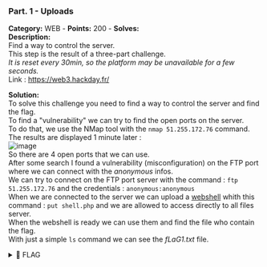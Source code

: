 ### Part. 1 - Uploads   
**Category:** WEB - **Points:** 200 - **Solves:**    
**Description:**   
Find a way to control the server.  
This step is the result of a three-part challenge.  
*It is reset every 30min, so the platform may be unavailable for a few seconds.*  
Link : https://web3.hackday.fr/  


**Solution:**  
To solve this challenge you need to find a way to control the server and find the flag.  
To find a "vulnerability" we can try to find the open ports on the server.  
To do that, we use the NMap tool with the `nmap 51.255.172.76` command. The results are displayed 1 minute later :  
![image](https://user-images.githubusercontent.com/91023285/163721173-388313d0-d388-43fa-aa75-9dc19d8492de.png)  
So there are 4 open ports that we can use.  
After some search I found a vulnerability (misconfiguration) on the FTP port where we can connect with the *anonymous* infos.  
We can try to connect on the FTP port server with the command : `ftp 51.255.172.76` and the credentials : `anonymous:anonymous`  
When we are connected to the server we can upload a [webshell](https://github.com/flozz/p0wny-shell) whith this command : `put shell.php` and we are allowed to access directly to all files server.  
When the webshell is ready we can use them and find the file who contain the flag.  
With just a simple `ls` command we can see the *fLaG1.txt* file.

<details><summary>🚩 FLAG</summary>  

```  
  HACKDAY{159753iKGJHORSFGDHTAQS3215}
```  
</details>
